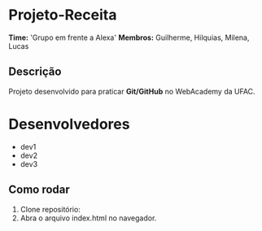# Projeto-Receita
 **Time:** 'Grupo em frente a Alexa'
 **Membros:** Guilherme, Hilquias, Milena, Lucas

## Descrição
Projeto desenvolvido para praticar **Git/GitHub** no WebAcademy da UFAC.

#  Desenvolvedores
- dev1
- dev2
- dev3

## Como rodar
1. Clone repositório:
2. Abra o arquivo index.html no navegador.
